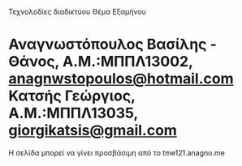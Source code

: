 ﻿Τεχνολοδίες διαδικτύου 
Θέμα Εξαμήνου

Αναγνωστόπουλος Βασίλης - Θάνος, Α.Μ.:ΜΠΠΛ13002, anagnwstopoulos@hotmail.com
Κατσής Γεώργιος, Α.Μ.:ΜΠΠΛ13035, giorgikatsis@gmail.com
======================

Η σελίδα μπορεί να γίνει προσβάσιμη από το tme121.anagno.me
